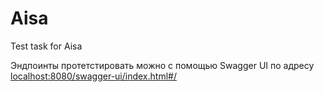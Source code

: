 # Aisa

Test task for Aisa

Эндпоинты протетстировать можно с помощью Swagger UI по адресу 
<localhost:8080/swagger-ui/index.html#/>
